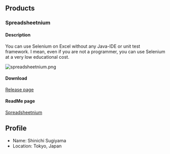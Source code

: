 ## Products

### Spreadsheetnium

#### Description
You can use Selenium on Excel without any Java-IDE or unit test framework. I mean, even if you are not a programmer, you can use Selenium at a very low educational cost.


![spreadsheetnium.png](/Spreadsheetnium/img/spreadsheetnium.png "SeleniumBasic")

#### Download

[Release page](https://github.com/ssugiya/Spreadsheetnium/releases)

#### ReadMe page

[Spreadsheetnium](https://ssugiya.github.io/Spreadsheetnium/)


## Profile
- Name: Shinichi Sugiyama
- Location: Tokyo, Japan
